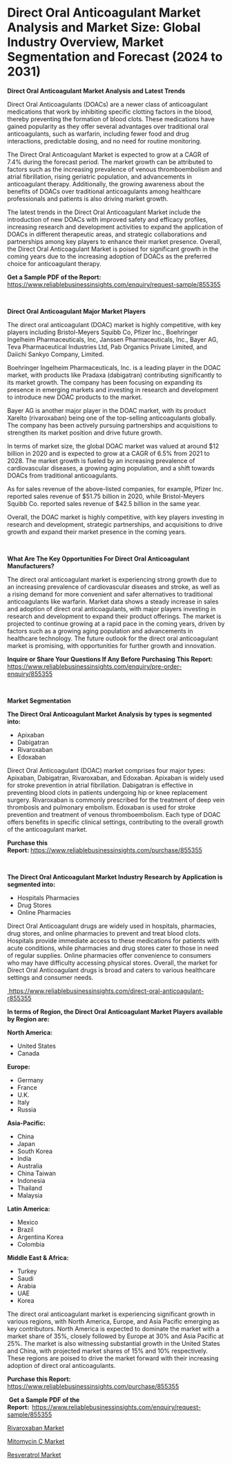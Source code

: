 <p><h1>Direct Oral Anticoagulant Market Analysis and Market Size: Global Industry Overview, Market Segmentation and Forecast (2024 to 2031)</h1></p><p><strong>Direct Oral Anticoagulant Market Analysis and Latest Trends</strong></p>
<p><p>Direct Oral Anticoagulants (DOACs) are a newer class of anticoagulant medications that work by inhibiting specific clotting factors in the blood, thereby preventing the formation of blood clots. These medications have gained popularity as they offer several advantages over traditional oral anticoagulants, such as warfarin, including fewer food and drug interactions, predictable dosing, and no need for routine monitoring.</p><p>The Direct Oral Anticoagulant Market is expected to grow at a CAGR of 7.4% during the forecast period. The market growth can be attributed to factors such as the increasing prevalence of venous thromboembolism and atrial fibrillation, rising geriatric population, and advancements in anticoagulant therapy. Additionally, the growing awareness about the benefits of DOACs over traditional anticoagulants among healthcare professionals and patients is also driving market growth.</p><p>The latest trends in the Direct Oral Anticoagulant Market include the introduction of new DOACs with improved safety and efficacy profiles, increasing research and development activities to expand the application of DOACs in different therapeutic areas, and strategic collaborations and partnerships among key players to enhance their market presence. Overall, the Direct Oral Anticoagulant Market is poised for significant growth in the coming years due to the increasing adoption of DOACs as the preferred choice for anticoagulant therapy.</p></p>
<p><strong>Get a Sample PDF of the Report:&nbsp;</strong> <a href="https://www.reliablebusinessinsights.com/enquiry/request-sample/855355">https://www.reliablebusinessinsights.com/enquiry/request-sample/855355</a></p>
<p>&nbsp;</p>
<p><strong>Direct Oral Anticoagulant Major Market Players</strong></p>
<p><p>The direct oral anticoagulant (DOAC) market is highly competitive, with key players including Bristol-Meyers Squibb Co, Pfizer Inc., Boehringer Ingelheim Pharmaceuticals, Inc, Janssen Pharmaceuticals, Inc., Bayer AG, Teva Pharmaceutical Industries Ltd, Pab Organics Private Limited, and Daiichi Sankyo Company, Limited.</p><p>Boehringer Ingelheim Pharmaceuticals, Inc. is a leading player in the DOAC market, with products like Pradaxa (dabigatran) contributing significantly to its market growth. The company has been focusing on expanding its presence in emerging markets and investing in research and development to introduce new DOAC products to the market.</p><p>Bayer AG is another major player in the DOAC market, with its product Xarelto (rivaroxaban) being one of the top-selling anticoagulants globally. The company has been actively pursuing partnerships and acquisitions to strengthen its market position and drive future growth.</p><p>In terms of market size, the global DOAC market was valued at around $12 billion in 2020 and is expected to grow at a CAGR of 6.5% from 2021 to 2028. The market growth is fueled by an increasing prevalence of cardiovascular diseases, a growing aging population, and a shift towards DOACs from traditional anticoagulants.</p><p>As for sales revenue of the above-listed companies, for example, Pfizer Inc. reported sales revenue of $51.75 billion in 2020, while Bristol-Meyers Squibb Co. reported sales revenue of $42.5 billion in the same year.</p><p>Overall, the DOAC market is highly competitive, with key players investing in research and development, strategic partnerships, and acquisitions to drive growth and expand their market presence in the coming years.</p></p>
<p>&nbsp;</p>
<p><strong>What Are The Key Opportunities For Direct Oral Anticoagulant Manufacturers?</strong></p>
<p><p>The direct oral anticoagulant market is experiencing strong growth due to an increasing prevalence of cardiovascular diseases and stroke, as well as a rising demand for more convenient and safer alternatives to traditional anticoagulants like warfarin. Market data shows a steady increase in sales and adoption of direct oral anticoagulants, with major players investing in research and development to expand their product offerings. The market is projected to continue growing at a rapid pace in the coming years, driven by factors such as a growing aging population and advancements in healthcare technology. The future outlook for the direct oral anticoagulant market is promising, with opportunities for further growth and innovation.</p></p>
<p><strong>Inquire or Share Your Questions If Any Before Purchasing This Report:</strong> <a href="https://www.reliablebusinessinsights.com/enquiry/pre-order-enquiry/855355">https://www.reliablebusinessinsights.com/enquiry/pre-order-enquiry/855355</a></p>
<p>&nbsp;</p>
<p><strong>Market Segmentation</strong></p>
<p><strong>The Direct Oral Anticoagulant Market Analysis by types is segmented into:</strong></p>
<p><ul><li>Apixaban</li><li>Dabigatran</li><li>Rivaroxaban</li><li>Edoxaban</li></ul></p>
<p><p>Direct Oral Anticoagulant (DOAC) market comprises four major types: Apixaban, Dabigatran, Rivaroxaban, and Edoxaban. Apixaban is widely used for stroke prevention in atrial fibrillation. Dabigatran is effective in preventing blood clots in patients undergoing hip or knee replacement surgery. Rivaroxaban is commonly prescribed for the treatment of deep vein thrombosis and pulmonary embolism. Edoxaban is used for stroke prevention and treatment of venous thromboembolism. Each type of DOAC offers benefits in specific clinical settings, contributing to the overall growth of the anticoagulant market.</p></p>
<p><strong>Purchase this Report:&nbsp;</strong><a href="https://www.reliablebusinessinsights.com/purchase/855355">https://www.reliablebusinessinsights.com/purchase/855355</a></p>
<p>&nbsp;</p>
<p><strong>The Direct Oral Anticoagulant Market Industry Research by Application is segmented into:</strong></p>
<p><ul><li>Hospitals Pharmacies</li><li>Drug Stores</li><li>Online Pharmacies</li></ul></p>
<p><p>Direct Oral Anticoagulant drugs are widely used in hospitals, pharmacies, drug stores, and online pharmacies to prevent and treat blood clots. Hospitals provide immediate access to these medications for patients with acute conditions, while pharmacies and drug stores cater to those in need of regular supplies. Online pharmacies offer convenience to consumers who may have difficulty accessing physical stores. Overall, the market for Direct Oral Anticoagulant drugs is broad and caters to various healthcare settings and consumer needs.</p></p>
<p><a href="https://www.reliablebusinessinsights.com/direct-oral-anticoagulant-r855355">&nbsp;https://www.reliablebusinessinsights.com/direct-oral-anticoagulant-r855355</a></p>
<p><strong>In terms of Region, the Direct Oral Anticoagulant Market Players available by Region are:</strong></p>
<p>
    <p> <strong> North America: </strong>
        <ul>
            <li>United States</li>
            <li>Canada</li>
        </ul>
        </p> 
    <p> <strong> Europe: </strong>
        <ul>
            <li>Germany</li>
            <li>France</li>
            <li>U.K.</li>
            <li>Italy</li>
            <li>Russia</li>
        </ul>
        </p> 
    <p> <strong> Asia-Pacific: </strong>
        <ul>
            <li>China</li>
            <li>Japan</li>
            <li>South Korea</li>
            <li>India</li>
            <li>Australia</li>
            <li>China Taiwan</li>
            <li>Indonesia</li>
            <li>Thailand</li>
            <li>Malaysia</li>
        </ul>
        </p> 
    <p> <strong> Latin America: </strong>
        <ul>
            <li>Mexico</li>
            <li>Brazil</li>
            <li>Argentina Korea</li>
            <li>Colombia</li>
        </ul>
        </p> 
    <p> <strong> Middle East & Africa: </strong>
        <ul>
            <li>Turkey</li>
            <li>Saudi</li>
            <li>Arabia</li>
            <li>UAE</li>
            <li>Korea</li>
        </ul>
    </p>
    </p>
<p><p>The direct oral anticoagulant market is experiencing significant growth in various regions, with North America, Europe, and Asia Pacific emerging as key contributors. North America is expected to dominate the market with a market share of 35%, closely followed by Europe at 30% and Asia Pacific at 25%. The market is also witnessing substantial growth in the United States and China, with projected market shares of 15% and 10% respectively. These regions are poised to drive the market forward with their increasing adoption of direct oral anticoagulants.</p></p>
<p><strong>Purchase this Report: </strong><a href="https://www.reliablebusinessinsights.com/purchase/855355">https://www.reliablebusinessinsights.com/purchase/855355</a></p>
<p>&nbsp;<strong>Get a Sample PDF of the Report:&nbsp;&nbsp;</strong><a href="https://www.reliablebusinessinsights.com/enquiry/request-sample/855355">https://www.reliablebusinessinsights.com/enquiry/request-sample/855355</a></p>
<p><strong></strong></p>
<p><p><a href="https://github.com/moyahfrancoestellec51j635wcx/Market-Research-Report-List-3/blob/main/rivaroxaban-market.md">Rivaroxaban Market</a></p><p><a href="https://github.com/faniayasa/Market-Research-Report-List-1/blob/main/mitomycin-c-market.md">Mitomycin C Market</a></p><p><a href="https://github.com/JuliaFadel1922/Market-Research-Report-List-2/blob/main/resveratrol-market.md">Resveratrol Market</a></p></p>